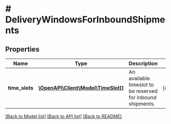 # # DeliveryWindowsForInboundShipments

## Properties

Name | Type | Description | Notes
------------ | ------------- | ------------- | -------------
**time_slots** | [**\OpenAPI\Client\Model\TimeSlot[]**](TimeSlot.md) | An available timeslot to be reserved for inbound shipments. | [optional]

[[Back to Model list]](../../README.md#models) [[Back to API list]](../../README.md#endpoints) [[Back to README]](../../README.md)
